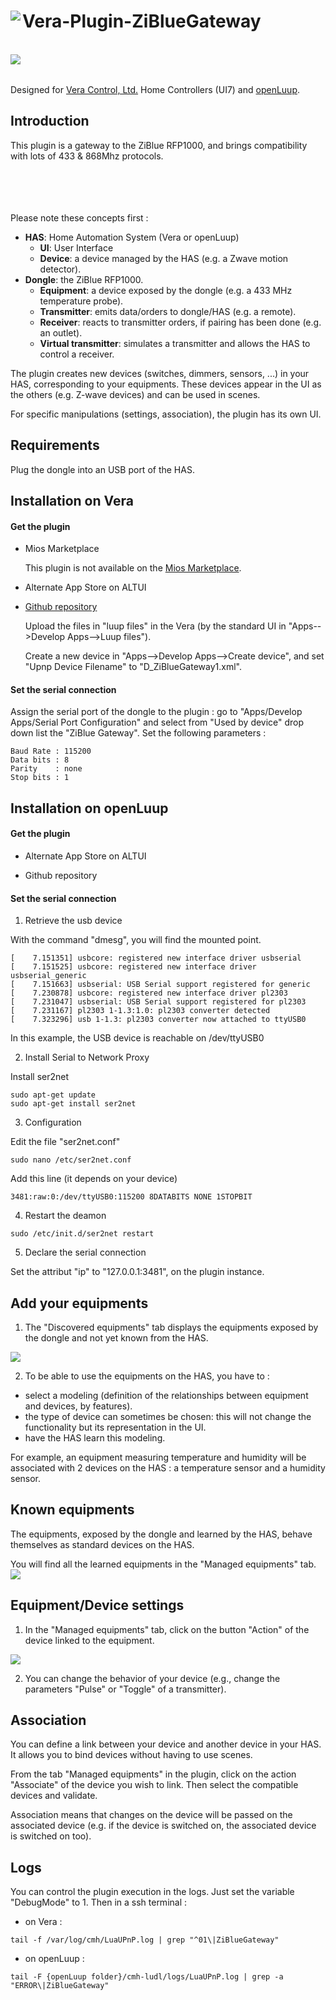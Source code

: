 # <img align="left" src="media/ziblue_gateway_logo.png"> Vera-Plugin-ZiBlueGateway
<br/>

<img align="left" src="media/rfp1000.jpg"> 
<br/>
<br/>

Designed for [Vera Control, Ltd.](http://getvera.com) Home Controllers (UI7) and [openLuup](https://github.com/akbooer/openLuup).

## Introduction

This plugin is a gateway to the ZiBlue RFP1000, and brings compatibility with lots of 433 & 868Mhz protocols.
<br/>
<br/>
<br/>
<br/>
<br/>

Please note these concepts first :
- **HAS**: Home Automation System (Vera or openLuup)
   - **UI**: User Interface
   - **Device**: a device managed by the HAS (e.g. a Zwave motion detector).
- **Dongle**: the ZiBlue RFP1000.
   - **Equipment**: a device exposed by the dongle (e.g. a 433 MHz temperature probe).
   - **Transmitter**: emits data/orders to dongle/HAS (e.g. a remote).
   - **Receiver**: reacts to transmitter orders, if pairing has been done (e.g. an outlet).
   - **Virtual transmitter**: simulates a transmitter and allows the HAS to control a receiver.

The plugin creates new devices (switches, dimmers, sensors, ...) in your HAS, corresponding to your equipments.
These devices appear in the UI as the others (e.g. Z-wave devices) and can be used in scenes.

For specific manipulations (settings, association), the plugin has its own UI.


## Requirements
 
Plug the dongle into an USB port of the HAS.


## Installation on Vera

#### Get the plugin

- Mios Marketplace

  This plugin is not available on the [Mios Marketplace](http://apps.mios.com/).

- Alternate App Store on ALTUI

- [Github repository](https://github.com/vosmont/Vera-Plugin-ZiBlueGateway)
  
  Upload the files in "luup files" in the Vera (by the standard UI in "Apps-->Develop Apps-->Luup files").
  
  Create a new device in "Apps-->Develop Apps-->Create device", and set "Upnp Device Filename" to "D_ZiBlueGateway1.xml".

#### Set the serial connection

Assign the serial port of the dongle to the plugin : go to "Apps/Develop Apps/Serial Port Configuration" and select from "Used by device" drop down list the "ZiBlue Gateway".
Set the following parameters :

```
Baud Rate : 115200
Data bits : 8
Parity    : none
Stop bits : 1
```

## Installation on openLuup

#### Get the plugin
- Alternate App Store on ALTUI

- Github repository

#### Set the serial connection

1. Retrieve the usb device

With the command "dmesg", you will find the mounted point.
```
[    7.151351] usbcore: registered new interface driver usbserial
[    7.151525] usbcore: registered new interface driver usbserial_generic
[    7.151663] usbserial: USB Serial support registered for generic
[    7.230878] usbcore: registered new interface driver pl2303
[    7.231047] usbserial: USB Serial support registered for pl2303
[    7.231167] pl2303 1-1.3:1.0: pl2303 converter detected
[    7.323296] usb 1-1.3: pl2303 converter now attached to ttyUSB0
```
In this example, the USB device is reachable on /dev/ttyUSB0

2. Install Serial to Network Proxy

Install ser2net
```
sudo apt-get update
sudo apt-get install ser2net
```

3. Configuration

Edit the file "ser2net.conf"
```
sudo nano /etc/ser2net.conf
```
Add this line (it depends on your device)
```
3481:raw:0:/dev/ttyUSB0:115200 8DATABITS NONE 1STOPBIT
```

4. Restart the deamon
```
sudo /etc/init.d/ser2net restart
```

5. Declare the serial connection

Set the attribut "ip" to "127.0.0.1:3481", on the plugin instance.


## Add your equipments

1. The "Discovered equipments" tab displays the equipments exposed by the dongle and not yet known from the HAS.
<img src="media/ziblue_gateway_screenshot_discovered_equipments.png">

2. To be able to use the equipments on the HAS, you have to :
- select a modeling (definition of the relationships between equipment and devices, by features).
- the type of device can sometimes be chosen: this will not change the functionality but its representation in the UI.
- have the HAS learn this modeling.

For example, an equipment measuring temperature and humidity will be associated with 2 devices on the HAS : a temperature sensor and a humidity sensor.


## Known equipments

The equipments, exposed by the dongle and learned by the HAS, behave themselves as standard devices on the HAS.

You will find all the learned equipments in the "Managed equipments" tab.
<img src="media/ziblue_gateway_screenshot_managed_equipments.png">

## Equipment/Device settings

1. In the "Managed equipments" tab, click on the button "Action" of the device linked to the equipment.
<img src="media/ziblue_gateway_screenshot_device_settings.png">

2. You can change the behavior of your device (e.g., change the parameters "Pulse" or "Toggle" of a transmitter).

## Association

You can define a link between your device and another device in your HAS. It allows you to bind devices without having to use scenes.

From the tab "Managed equipments" in the plugin, click on the action "Associate" of the device you wish to link.
Then select the compatible devices and validate.

Association means that changes on the device will be passed on the associated device (e.g. if the device is switched on, the associated device is switched on too).


## Logs

You can control the plugin execution in the logs. Just set the variable "DebugMode" to 1.
Then in a ssh terminal :

- on Vera :
```
tail -f /var/log/cmh/LuaUPnP.log | grep "^01\|ZiBlueGateway"
```

- on openLuup :
```
tail -F {openLuup folder}/cmh-ludl/logs/LuaUPnP.log | grep -a "ERROR\|ZiBlueGateway"
```
